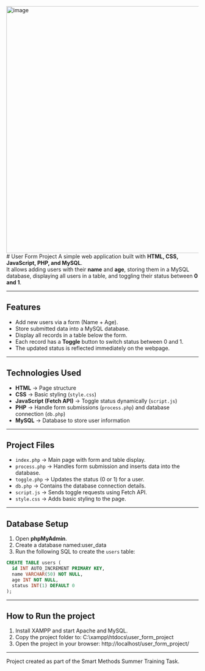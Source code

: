 <img width="1037" height="646" alt="image" src="https://github.com/user-attachments/assets/6381608a-d15d-4732-ba05-6fa6212b95e1" /># User Form Project
A simple web application built with **HTML, CSS, JavaScript, PHP, and MySQL**.  
It allows adding users with their **name** and **age**, storing them in a MySQL database, displaying all users in a table, and toggling their status between **0 and 1**.

---

## Features
- Add new users via a form (Name + Age).  
- Store submitted data into a MySQL database.  
- Display all records in a table below the form.  
- Each record has a **Toggle** button to switch status between 0 and 1.  
- The updated status is reflected immediately on the webpage.

---

## Technologies Used
- **HTML** → Page structure  
- **CSS** → Basic styling (`style.css`)  
- **JavaScript (Fetch API)** → Toggle status dynamically (`script.js`)  
- **PHP** → Handle form submissions (`process.php`) and database connection (`db.php`)  
- **MySQL** → Database to store user information

---

## Project Files
- `index.php` → Main page with form and table display.  
- `process.php` → Handles form submission and inserts data into the database.  
- `toggle.php` → Updates the status (0 or 1) for a user.  
- `db.php` → Contains the database connection details.  
- `script.js` → Sends toggle requests using Fetch API.  
- `style.css` → Adds basic styling to the page.

---

## Database Setup
1. Open **phpMyAdmin**.
2. Create a database named:user_data
3. Run the following SQL to create the `users` table:
```sql
CREATE TABLE users (
  id INT AUTO_INCREMENT PRIMARY KEY,
  name VARCHAR(50) NOT NULL,
  age INT NOT NULL,
  status INT(1) DEFAULT 0
);
```

---

## How to Run the project
1. Install XAMPP and start Apache and MySQL.
2. Copy the project folder to:
C:\xampp\htdocs\user_form_project
3. Open the project in your browser:
http://localhost/user_form_project/

---

Project created as part of the Smart Methods Summer Training Task.
